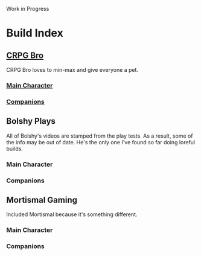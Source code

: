 Work in Progress

# Build Index

## [CRPG Bro](https://www.youtube.com/@cRPGBro)

CRPG Bro loves to min-max and give everyone a pet.

### [Main Character](WOTR/builds/CRPG_Bro_Builds/mc_builds.md)

### [Companions](WOTR/builds/CRPG_Bro_Builds/companion_builds.md)

## Bolshy Plays

All of Bolshy's videos are stamped from the play tests. As a result, some of the info may be out of date. He's the only one I've found so far doing loreful builds.

### Main Character

### Companions

## Mortismal Gaming

Included Mortismal because it's something different.

### Main Character

### Companions
